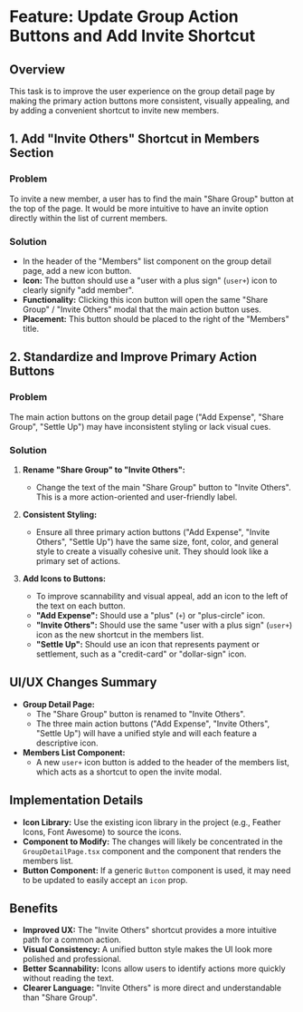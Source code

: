 # Feature: Update Group Action Buttons and Add Invite Shortcut

## Overview

This task is to improve the user experience on the group detail page by making the primary action buttons more consistent, visually appealing, and by adding a convenient shortcut to invite new members.

## 1. Add "Invite Others" Shortcut in Members Section

### Problem
To invite a new member, a user has to find the main "Share Group" button at the top of the page. It would be more intuitive to have an invite option directly within the list of current members.

### Solution
-   In the header of the "Members" list component on the group detail page, add a new icon button.
-   **Icon:** The button should use a "user with a plus sign" (`user+`) icon to clearly signify "add member".
-   **Functionality:** Clicking this icon button will open the same "Share Group" / "Invite Others" modal that the main action button uses.
-   **Placement:** This button should be placed to the right of the "Members" title.

## 2. Standardize and Improve Primary Action Buttons

### Problem
The main action buttons on the group detail page ("Add Expense", "Share Group", "Settle Up") may have inconsistent styling or lack visual cues.

### Solution

1.  **Rename "Share Group" to "Invite Others":**
    -   Change the text of the main "Share Group" button to "Invite Others". This is a more action-oriented and user-friendly label.

2.  **Consistent Styling:**
    -   Ensure all three primary action buttons ("Add Expense", "Invite Others", "Settle Up") have the same size, font, color, and general style to create a visually cohesive unit. They should look like a primary set of actions.

3.  **Add Icons to Buttons:**
    -   To improve scannability and visual appeal, add an icon to the left of the text on each button.
    -   **"Add Expense":** Should use a "plus" (`+`) or "plus-circle" icon.
    -   **"Invite Others":** Should use the same "user with a plus sign" (`user+`) icon as the new shortcut in the members list.
    -   **"Settle Up":** Should use an icon that represents payment or settlement, such as a "credit-card" or "dollar-sign" icon.

## UI/UX Changes Summary

-   **Group Detail Page:**
    -   The "Share Group" button is renamed to "Invite Others".
    -   The three main action buttons ("Add Expense", "Invite Others", "Settle Up") will have a unified style and will each feature a descriptive icon.
-   **Members List Component:**
    -   A new `user+` icon button is added to the header of the members list, which acts as a shortcut to open the invite modal.

## Implementation Details

-   **Icon Library:** Use the existing icon library in the project (e.g., Feather Icons, Font Awesome) to source the icons.
-   **Component to Modify:** The changes will likely be concentrated in the `GroupDetailPage.tsx` component and the component that renders the members list.
-   **Button Component:** If a generic `Button` component is used, it may need to be updated to easily accept an `icon` prop.

## Benefits

-   **Improved UX:** The "Invite Others" shortcut provides a more intuitive path for a common action.
-   **Visual Consistency:** A unified button style makes the UI look more polished and professional.
-   **Better Scannability:** Icons allow users to identify actions more quickly without reading the text.
-   **Clearer Language:** "Invite Others" is more direct and understandable than "Share Group".
